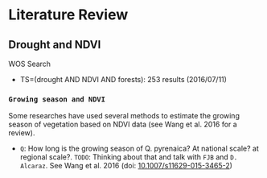 # Literature Review 

## Drought and NDVI 

WOS Search
* TS=(drought AND NDVI AND forests): 253 results (2016/07/11)

### `Growing season and NDVI`
Some researches have used several methods to estimate the growing season of vegetation based on NDVI data (see Wang et al. 2016 for a review). 

* `Q`: How long is the growing season of Q. pyrenaica? At national scale? at regional scale?. `TODO`: Thinking about that and talk with `FJB` and `D. Alcaraz`. See Wang et al. 2016 (doi: [10.1007/s11629-015-3465-2](doi.org/10.1007/s11629-015-3465-2))


